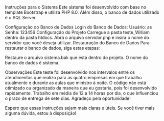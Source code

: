Instruções para o Sistema
Este sistema foi desenvolvido com base no template Bootstrap e utiliza PHP 8.0. Além disso, o banco de dados utilizado é o SQL Server.

Configuração do Banco de Dados
Login do Banco de Dados:
Usuário: as
Senha: 123456
Configuração do Projeto
Carregue a pasta teste_William dentro da pasta htdocs.
Abra o arquivo servidor.php e insira o nome do servidor que você deseja utilizar.
Restauração do Banco de Dados
Para restaurar o banco de dados, siga estas etapas:

Restaure o arquivo sistema.bak que está dentro do projeto.
O nome do banco de dados é sistema.




Observações
Este teste foi desenvolvido nos intervalos entre os atendimentos que realizo para as quatro empresas em que trabalho atualmente e durante as aulas que ministro à noite.
O código não está otimizado ou organizado da maneira que eu gostaria, pois foi desenvolvido rapidamente.
Trabalho em média de 12 a 14 horas por dia, o que influenciou o prazo de entrega de sete dias.
Agradeço pela oportunidade!

Espero que essas instruções sejam mais claras e úteis. Se você tiver mais alguma dúvida, estou à disposição!
